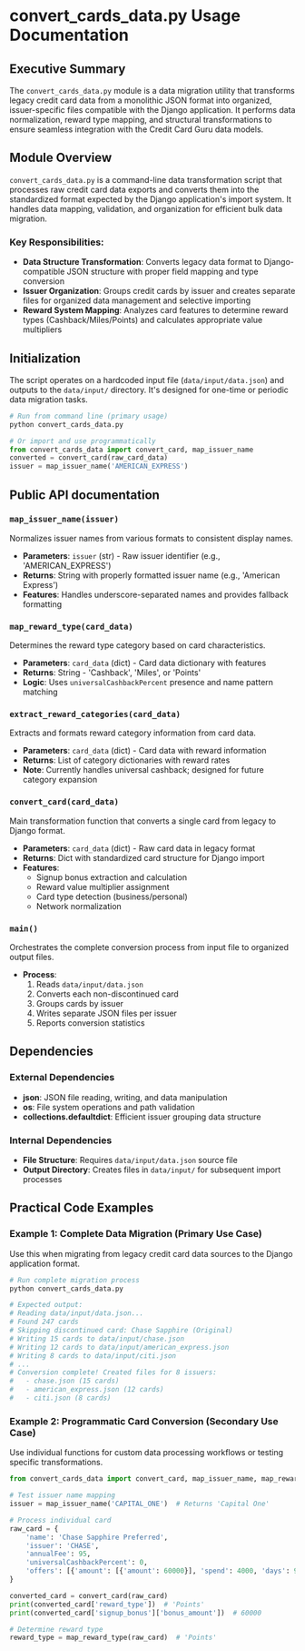 # convert_cards_data.py Usage Documentation

## Executive Summary
The `convert_cards_data.py` module is a data migration utility that transforms legacy credit card data from a monolithic JSON format into organized, issuer-specific files compatible with the Django application. It performs data normalization, reward type mapping, and structural transformations to ensure seamless integration with the Credit Card Guru data models.

## Module Overview
`convert_cards_data.py` is a command-line data transformation script that processes raw credit card data exports and converts them into the standardized format expected by the Django application's import system. It handles data mapping, validation, and organization for efficient bulk data migration.

### Key Responsibilities:
- **Data Structure Transformation**: Converts legacy data format to Django-compatible JSON structure with proper field mapping and type conversion
- **Issuer Organization**: Groups credit cards by issuer and creates separate files for organized data management and selective importing
- **Reward System Mapping**: Analyzes card features to determine reward types (Cashback/Miles/Points) and calculates appropriate value multipliers

## Initialization
The script operates on a hardcoded input file (`data/input/data.json`) and outputs to the `data/input/` directory. It's designed for one-time or periodic data migration tasks.

```python
# Run from command line (primary usage)
python convert_cards_data.py

# Or import and use programmatically
from convert_cards_data import convert_card, map_issuer_name
converted = convert_card(raw_card_data)
issuer = map_issuer_name('AMERICAN_EXPRESS')
```

## Public API documentation

### `map_issuer_name(issuer)`
Normalizes issuer names from various formats to consistent display names.
- **Parameters**: `issuer` (str) - Raw issuer identifier (e.g., 'AMERICAN_EXPRESS')
- **Returns**: String with properly formatted issuer name (e.g., 'American Express')
- **Features**: Handles underscore-separated names and provides fallback formatting

### `map_reward_type(card_data)`
Determines the reward type category based on card characteristics.
- **Parameters**: `card_data` (dict) - Card data dictionary with features
- **Returns**: String - 'Cashback', 'Miles', or 'Points'
- **Logic**: Uses `universalCashbackPercent` presence and name pattern matching

### `extract_reward_categories(card_data)`
Extracts and formats reward category information from card data.
- **Parameters**: `card_data` (dict) - Card data with reward information
- **Returns**: List of category dictionaries with reward rates
- **Note**: Currently handles universal cashback; designed for future category expansion

### `convert_card(card_data)`
Main transformation function that converts a single card from legacy to Django format.
- **Parameters**: `card_data` (dict) - Raw card data in legacy format
- **Returns**: Dict with standardized card structure for Django import
- **Features**: 
  - Signup bonus extraction and calculation
  - Reward value multiplier assignment
  - Card type detection (business/personal)
  - Network normalization

### `main()`
Orchestrates the complete conversion process from input file to organized output files.
- **Process**: 
  1. Reads `data/input/data.json`
  2. Converts each non-discontinued card
  3. Groups cards by issuer
  4. Writes separate JSON files per issuer
  5. Reports conversion statistics

## Dependencies

### External Dependencies
- **json**: JSON file reading, writing, and data manipulation
- **os**: File system operations and path validation
- **collections.defaultdict**: Efficient issuer grouping data structure

### Internal Dependencies
- **File Structure**: Requires `data/input/data.json` source file
- **Output Directory**: Creates files in `data/input/` for subsequent import processes

## Practical Code Examples

### Example 1: Complete Data Migration (Primary Use Case)
Use this when migrating from legacy credit card data sources to the Django application format.

```python
# Run complete migration process
python convert_cards_data.py

# Expected output:
# Reading data/input/data.json...
# Found 247 cards
# Skipping discontinued card: Chase Sapphire (Original)
# Writing 15 cards to data/input/chase.json
# Writing 12 cards to data/input/american_express.json
# Writing 8 cards to data/input/citi.json
# ...
# Conversion complete! Created files for 8 issuers:
#   - chase.json (15 cards)
#   - american_express.json (12 cards)
#   - citi.json (8 cards)
```

### Example 2: Programmatic Card Conversion (Secondary Use Case)
Use individual functions for custom data processing workflows or testing specific transformations.

```python
from convert_cards_data import convert_card, map_issuer_name, map_reward_type

# Test issuer name mapping
issuer = map_issuer_name('CAPITAL_ONE')  # Returns 'Capital One'

# Process individual card
raw_card = {
    'name': 'Chase Sapphire Preferred',
    'issuer': 'CHASE',
    'annualFee': 95,
    'universalCashbackPercent': 0,
    'offers': [{'amount': [{'amount': 60000}], 'spend': 4000, 'days': 90}]
}

converted_card = convert_card(raw_card)
print(converted_card['reward_type'])  # 'Points'
print(converted_card['signup_bonus']['bonus_amount'])  # 60000

# Determine reward type
reward_type = map_reward_type(raw_card)  # 'Points'
```
